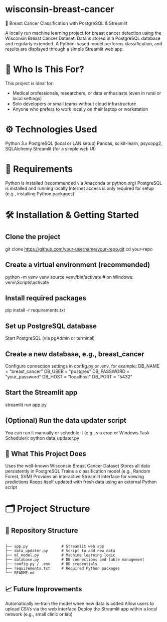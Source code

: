 # wisconsin-breast-cancer

🧠 Breast Cancer Classification with PostgreSQL & Streamlit

A locally run machine learning project for breast cancer detection using the Wisconsin Breast Cancer Dataset.
Data is stored in a PostgreSQL database and regularly extended. A Python-based model performs classification, and results are displayed through a simple Streamlit web app.

# 📌 Who Is This For?
This project is ideal for:

- Medical professionals, researchers, or data enthusiasts (even in rural or local settings)
- Solo developers or small teams without cloud infrastructure
- Anyone who prefers to work locally on their laptop or workstation

# ⚙️ Technologies Used
Python 3.x
PostgreSQL (local or LAN setup)
Pandas, scikit-learn, psycopg2, SQLAlchemy
Streamlit (for a simple web UI)

# 🧰 Requirements
Python is installed (recommended via Anaconda or python.org)
PostgreSQL is installed and running locally
Internet access is only required for setup (e.g., installing Python packages)

# 🛠️ Installation & Getting Started
## Clone the project
git clone https://github.com/your-username/your-repo.git
cd your-repo
## Create a virtual environment (recommended)
python -m venv venv
source venv/bin/activate  # on Windows: venv\Scripts\activate
## Install required packages
pip install -r requirements.txt
## Set up PostgreSQL database
Start PostgreSQL (via pgAdmin or terminal)
## Create a new database, e.g., breast_cancer
Configure connection settings in config.py or .env, for example:
DB_NAME = "breast_cancer"
DB_USER = "postgres"
DB_PASSWORD = "your_password"
DB_HOST = "localhost"
DB_PORT = "5432"
## Start the Streamlit app
streamlit run app.py
## (Optional) Run the data updater script
You can run it manually or schedule it (e.g., via cron or Windows Task Scheduler):
python data_updater.py
## 🧠 What This Project Does
Uses the well-known Wisconsin Breast Cancer Dataset
Stores all data persistently in PostgreSQL
Trains a classification model (e.g., Random Forest, SVM)
Provides an interactive Streamlit interface for viewing predictions
Keeps itself updated with fresh data using an external Python script

# 🗂️ Project Structure

## 📂 Repository Structure
```

├── app.py               # Streamlit web app
├── data_updater.py      # Script to add new data
├── ml_model.py          # Machine learning logic
├── database.py          # DB connections and table management
├── config.py / .env     # DB credentials
├── requirements.txt     # Required Python packages
└── README.md

```

## 📈 Future Improvements
Automatically re-train the model when new data is added
Allow users to upload CSVs via the web interface
Deploy the Streamlit app within a local network (e.g., small clinic or lab)
